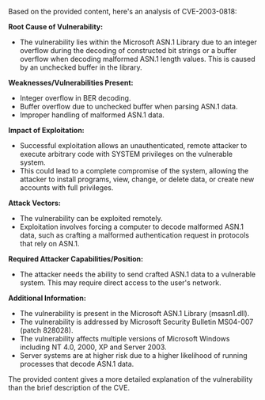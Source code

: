 Based on the provided content, here's an analysis of CVE-2003-0818:

**Root Cause of Vulnerability:**
- The vulnerability lies within the Microsoft ASN.1 Library due to an integer overflow during the decoding of constructed bit strings or a buffer overflow when decoding malformed ASN.1 length values. This is caused by an unchecked buffer in the library.

**Weaknesses/Vulnerabilities Present:**
- Integer overflow in BER decoding.
- Buffer overflow due to unchecked buffer when parsing ASN.1 data.
- Improper handling of malformed ASN.1 data.

**Impact of Exploitation:**
- Successful exploitation allows an unauthenticated, remote attacker to execute arbitrary code with SYSTEM privileges on the vulnerable system.
- This could lead to a complete compromise of the system, allowing the attacker to install programs, view, change, or delete data, or create new accounts with full privileges.

**Attack Vectors:**
- The vulnerability can be exploited remotely.
- Exploitation involves forcing a computer to decode malformed ASN.1 data, such as crafting a malformed authentication request in protocols that rely on ASN.1.

**Required Attacker Capabilities/Position:**
- The attacker needs the ability to send crafted ASN.1 data to a vulnerable system. This may require direct access to the user's network.

**Additional Information:**
- The vulnerability is present in the Microsoft ASN.1 Library (msasn1.dll).
- The vulnerability is addressed by Microsoft Security Bulletin MS04-007 (patch 828028).
- The vulnerability affects multiple versions of Microsoft Windows including NT 4.0, 2000, XP and Server 2003.
- Server systems are at higher risk due to a higher likelihood of running processes that decode ASN.1 data.

The provided content gives a more detailed explanation of the vulnerability than the brief description of the CVE.